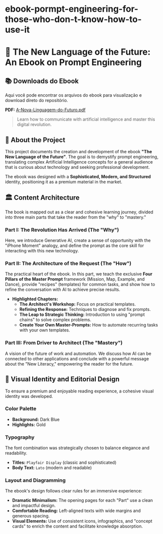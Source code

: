 # ebook-pormpt-engineering-for-those-who-don-t-know-how-to-use-it

# 📖 The New Language of the Future: An Ebook on Prompt Engineering

## 📚 Downloads do Ebook

Aqui você pode encontrar os arquivos do ebook para visualização e download direto do repositório.

 **PDF:** [A-Nova-Linguagem-do-Futuro.pdf](https://github.com/MarceloAC19/ebook-pormpt-engineering-for-those-who-don-t-know-how-to-use-it/blob/main/Ebook/A%20Nova%20Linguagem%20do%20Futuro%20-%20ebook.pdf)

> Learn how to communicate with artificial intelligence and master this digital revolution.

## 🚀 About the Project

This project documents the creation and development of the ebook **"The New Language of the Future"**. The goal is to demystify prompt engineering, translating complex Artificial Intelligence concepts for a general audience that is curious about technology and seeking professional development.

The ebook was designed with a **Sophisticated, Modern, and Structured** identity, positioning it as a premium material in the market.

## 🏛️ Content Architecture

The book is mapped out as a clear and cohesive learning journey, divided into three main parts that take the reader from the "why" to "mastery."

### Part I: The Revolution Has Arrived (The "Why")
Here, we introduce Generative AI, create a sense of opportunity with the "iPhone Moment" analogy, and define the prompt as the core skill for interacting with this new technology.

### Part II: The Architecture of the Request (The "How")
The practical heart of the ebook. In this part, we teach the exclusive **Four Pillars of the Master Prompt** framework (Mission, Map, Example, and Dance), provide "recipes" (templates) for common tasks, and show how to refine the conversation with AI to achieve precise results.

- **Highlighted Chapters:**
  - **The Architect's Workshop:** Focus on practical templates.
  - **Refining the Response:** Techniques to diagnose and fix prompts.
  - **The Leap to Strategic Thinking:** Introduction to using "prompt chains" to solve complex problems.
  - **Create Your Own Master-Prompts:** How to automate recurring tasks with your own templates.

### Part III: From Driver to Architect (The "Mastery")
A vision of the future of work and automation. We discuss how AI can be connected to other applications and conclude with a powerful message about the "New Literacy," empowering the reader for the future.

## 🎨 Visual Identity and Editorial Design

To ensure a premium and enjoyable reading experience, a cohesive visual identity was developed.

### Color Palette
- **Background:** Dark Blue
- **Highlights:** Gold


### Typography
The font combination was strategically chosen to balance elegance and readability.
- **Titles:** `Playfair Display` (classic and sophisticated)
- **Body Text:** `Lato` (modern and readable)

### Layout and Diagramming
The ebook's design follows clear rules for an immersive experience:
- **Dramatic Minimalism:** The opening pages for each "Part" use a clean and impactful design.
- **Comfortable Reading:** Left-aligned texts with wide margins and generous spacing.
- **Visual Elements:** Use of consistent icons, infographics, and "concept cards" to enrich the content and facilitate knowledge absorption.
